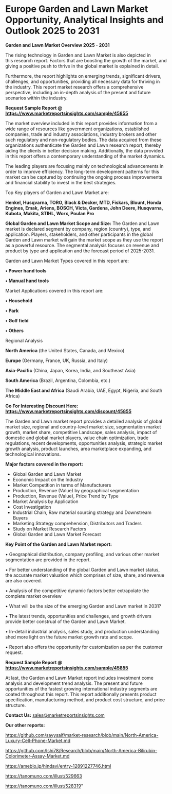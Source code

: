 # Europe Garden and Lawn Market Opportunity, Analytical Insights and Outlook 2025 to 2031

<Strong> Garden and Lawn Market Overview 2025 - 2031</strong>

The rising technology in Garden and Lawn Market is also depicted in this research report. Factors that are boosting the growth of the market, and giving a positive push to thrive in the global market is explained in detail.

Furthermore, the report highlights on emerging trends, significant drivers, challenges, and opportunities, providing all necessary data for thriving in the industry. This report market research offers a comprehensive perspective, including an in-depth analysis of the present and future scenarios within the industry.

<strong>Request Sample Report @ <a href=https://www.marketreportsinsights.com/sample/45855>https://www.marketreportsinsights.com/sample/45855</a></strong>

The market overview included in this report provides information from a wide range of resources like government organizations, established companies, trade and industry associations, industry brokers and other such regulatory and non-regulatory bodies. The data acquired from these organizations authenticate the Garden and Lawn research report, thereby aiding the clients in better decision making. Additionally, the data provided in this report offers a contemporary understanding of the market dynamics.

The leading players are focusing mainly on technological advancements in order to improve efficiency. The long-term development patterns for this market can be captured by continuing the ongoing process improvements and financial stability to invest in the best strategies.

Top Key players of Garden and Lawn Market are:

<strong>Henkel, Husqvarna, TORO, Black & Decker, MTD, Fiskars, Blount, Honda Engines, Emak, Ariens, BOSCH, Victa, Gardena, John Deere, Husqvarna, Kubota, Makita, STIHL, Worx, Poulan Pro</strong>

<strong><b>Global Garden and Lawn Market Scope and Size:</b></strong>
The Garden and Lawn market is declared segment by company, region (country), type, and application. Players, stakeholders, and other participants in the global Garden and Lawn market will gain the market scope as they use the report as a powerful resource. The segmental analysis focuses on revenue and product by type and application and the forecast period of 2025-2031.

Garden and Lawn Market Types covered in this report are:

<strong>•  Power hand tools

•  Manual hand tools</strong>

Market Applications covered in this report are:

<strong>•  Household

•  Park

•  Golf field

•  Others</strong> 

Regional Analysis

<strong>North America</strong> (the United States, Canada, and Mexico)

<strong>Europe</strong> (Germany, France, UK, Russia, and Italy)

<strong>Asia-Pacific</strong> (China, Japan, Korea, India, and Southeast Asia)

<strong>South America</strong> (Brazil, Argentina, Colombia, etc.)

<strong>The Middle East and Africa</strong> (Saudi Arabia, UAE, Egypt, Nigeria, and South Africa)

<strong>Go For Interesting Discount Here: <a href=https://www.marketreportsinsights.com/discount/45855>https://www.marketreportsinsights.com/discount/45855</a></strong>

The Garden and Lawn market report provides a detailed analysis of global market size, regional and country-level market size, segmentation market growth, market share, competitive Landscape, sales analysis, impact of domestic and global market players, value chain optimization, trade regulations, recent developments, opportunities analysis, strategic market growth analysis, product launches, area marketplace expanding, and technological innovations.

<strong><b>Major factors covered in the report:</b></strong>
<ul>
  <li>Global Garden and Lawn Market </li>
  <li>Economic Impact on the Industry</li>
  <li>Market Competition in terms of Manufacturers</li>
  <li>Production, Revenue (Value) by geographical segmentation</li>
  <li>Production, Revenue (Value), Price Trend by Type</li>
  <li>Market Analysis by Application</li>
  <li>Cost Investigation</li>
  <li>Industrial Chain, Raw material sourcing strategy and Downstream Buyers</li>
  <li>Marketing Strategy comprehension, Distributors and Traders</li>
  <li>Study on Market Research Factors</li>
  <li>Global Garden and Lawn Market Forecast</li>
</ul>

<strong><b>Key Point of the Garden and Lawn Market report:</b></strong>

• Geographical distribution, company profiling, and various other market segmentation are provided in the report.

• For better understanding of the global Garden and Lawn market status, the accurate market valuation which comprises of size, share, and revenue are also covered.

• Analysis of the competitive dynamic factors better extrapolate the complete market overview

• What will be the size of the emerging Garden and Lawn market in 2031?

• The latest trends, opportunities and challenges, and growth drivers provide better construal of the Garden and Lawn Market.

• In-detail industrial analysis, sales study, and production understanding shed more light on the future market growth rate and scope.

• Report also offers the opportunity for customization as per the customer request.

<strong>Request Sample Report @ <a href=https://www.marketreportsinsights.com/sample/45855>https://www.marketreportsinsights.com/sample/45855</a></strong>

At last, the Garden and Lawn Market report includes investment come analysis and development trend analysis. The present and future opportunities of the fastest growing international industry segments are coated throughout this report. This report additionally presents product specification, manufacturing method, and product cost structure, and price structure.

<strong>Contact Us:</strong>
sales@marketreportsinsights.com

<strong>Our other reports:</strong>

<a href=https://github.com/sayysaif/market-research/blob/main/North-America-Luxury-Cell-Phone-Market.md>https://github.com/sayysaif/market-research/blob/main/North-America-Luxury-Cell-Phone-Market.md</a>

<a href=https://github.com/Ishi78/Research/blob/main/North-America-Bilirubin-Colorimeter-Assay-Market.md>https://github.com/Ishi78/Research/blob/main/North-America-Bilirubin-Colorimeter-Assay-Market.md</a>

<a href=https://ameblo.jp/hindavi/entry-12891227746.html>https://ameblo.jp/hindavi/entry-12891227746.html</a>

<a href=https://tanomuno.com/illust/529663>https://tanomuno.com/illust/529663</a>

<a href=https://tanomuno.com/illust/528319>https://tanomuno.com/illust/528319</a>"
